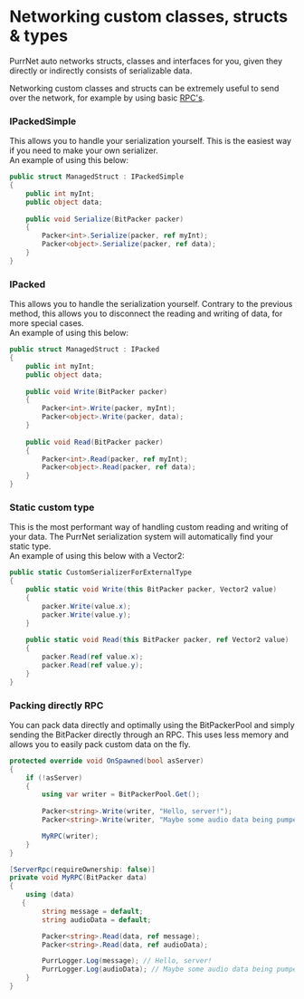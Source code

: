 # Networking custom classes, structs & types

PurrNet auto networks structs, classes and interfaces for you, given they directly or indirectly consists of serializable data.

Networking custom classes and structs can be extremely useful to send over the network, for example by using basic [RPC's](../systems-and-modules/remote-procedure-call-rpc/).

### IPackedSimple

This allows you to handle your serialization yourself. This is the easiest way if you need to make your own serializer.\
An example of using this below:

```csharp
public struct ManagedStruct : IPackedSimple
{
    public int myInt;
    public object data;
    
    public void Serialize(BitPacker packer)
    {
        Packer<int>.Serialize(packer, ref myInt);
        Packer<object>.Serialize(packer, ref data);
    }
}
```

### IPacked

This allows you to handle the serialization yourself. Contrary to the previous method, this allows you to disconnect the reading and writing of data, for more special cases.\
An example of using this below:

```csharp
public struct ManagedStruct : IPacked
{
    public int myInt;
    public object data;
    
    public void Write(BitPacker packer)
    {
        Packer<int>.Write(packer, myInt);
        Packer<object>.Write(packer, data);
    }
    
    public void Read(BitPacker packer)
    {
        Packer<int>.Read(packer, ref myInt);
        Packer<object>.Read(packer, ref data);
    }
}
```

### Static custom type

This is the most performant way of handling custom reading and writing of your data. The PurrNet serialization system will automatically find your static type.\
An example of using this below with a Vector2:

```csharp
public static CustomSerializerForExternalType
{
    public static void Write(this BitPacker packer, Vector2 value)
    {
        packer.Write(value.x);
        packer.Write(value.y);
    }
    
    public static void Read(this BitPacker packer, ref Vector2 value)
    {
        packer.Read(ref value.x);
        packer.Read(ref value.y);
    }
}
```

### Packing directly RPC

You can pack data directly and optimally using the BitPackerPool and simply sending the BitPacker directly through an RPC. This uses less memory and allows you to easily pack custom data on the fly.

```csharp
protected override void OnSpawned(bool asServer)
{
    if (!asServer)
    {
        using var writer = BitPackerPool.Get();
        
        Packer<string>.Write(writer, "Hello, server!");
        Packer<string>.Write(writer, "Maybe some audio data being pumped?");

        MyRPC(writer);
    }
}

[ServerRpc(requireOwnership: false)]
private void MyRPC(BitPacker data)
{
    using (data)
   {
        string message = default;
        string audioData = default;

        Packer<string>.Read(data, ref message);
        Packer<string>.Read(data, ref audioData);

        PurrLogger.Log(message); // Hello, server!
        PurrLogger.Log(audioData); // Maybe some audio data being pumped?
    }
}
```
